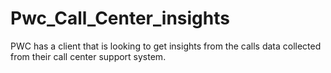 # Pwc_Call_Center_insights
PWC has a client that is looking to get insights from the calls data collected from their call center support system.
